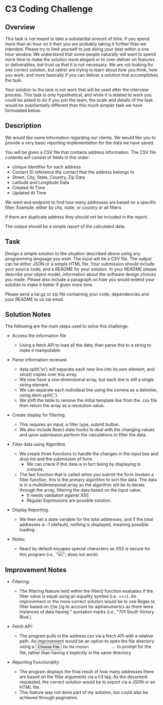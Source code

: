 # C3 Coding Challenge

## Overview

This task is not meant to take a substantial amount of time. If you spend more than an hour on it then you are probably taking it further than we intended. Please try to limit yourself to just doing your best within a one hour window. We understand that some people naturally will want to spend more time to make the solution more elegant or to over-deliver on features or deliverables, but trust us that it is not necessary. We are not looking for one correct solution, but rather are trying to learn about how you think, how you work, and more basically if you can deliver a solution that accomplishes the task.

Your solution to the task is not work that will be used after the interview process. This task is only hypothetical, and while it is related to work you could be asked to do if you join the team, the scale and details of the task would be substantially different than this much simpler task we have formulated below.

## Description

We would like some information regarding our clients. We would like you to provide a very basic reporting implementation for the data we have saved.

You will be given a CSV file that contains address information. The CSV file contents will consist of fields in this order:

* Unique identifier for each address
* Contact ID reference the contact that the address belongs to
* Street, City, State, Country, Zip Data
* Latitude and Longitude Data
* Created At Time
* Updated At Time

We want and endpoint to find how many addresses are based on a specific filter. Example: either by city, state, or country or all filters.

If there are duplicate address they should not be included in the report.

The output should be a simple report of the calculated data.

## Task

Design a simple solution to the situation described above using any programming language you wish. The input will be a CSV file. The output can be either JSON or a simple HTML file. Your submission should include your source code, and a README for your solution. In your README please describe your object model, information about the software design choices you made. Please also include a paragraph on how you would extend your solution to make it better if given more time.

Please send a tar.gz or zip file containing your code, dependencies and your README to us via email.

## Solution Notes

The following are the main steps used to solve this challenge.

- Access the information file
	- Using a fetch API to load all the data, then parse this to a string to make it maniputable.

- Parse information received.
	- data.split('\n') will separate each new line into its own element, and slice() copies over this array.
	- We now have a one-dimensional array, but each line is still a single string element.
	- We can separate each individual line using the comma as a delimiter, using elem.split(',').
	- We shift the table to remove the initial template line from the .csv file then return the array
	  as a resolution value.

- Create display for filtering.
	- This requires an input, a filter type, submit button.
	- We also include React state hooks to deal with the changing values and upon submission perform
 	  the calculations to filter the data.

- Filter data using Algorithm.
	- We create three functions to handle the changes in the input box and drop list and the submission of
	  form. 
		- We can check if this data is in fact being by displaying to console.
	- The last function that is called when you submit the form invokes a filter function, this is the
	  primary algorithm to sort the data. The data is in a multidimensional array so the algorithm will 
	  be to iterate through the array, filtering the data based on the input value. 
		- It needs validation against XSS
		- Regular Expressions are possible solution.

- Display Reporting.
	- We then set a state variable for the total addresses, and if the total addresses is -1 (default),
	  nothing is displayed, meaning possible loading.

- Notes:
	- React by default escapes special characters so XSS is secure for this program 
	  (i.e., "<img onerror='alert(\"Hacked!\")' src='invalid-image' />"; does not work).
	  
## Improvement Notes

- Filtering:
	- The filtering feature held within the filter() function evaluates if the filter value is equal using an equality symbol (i.e. ===). An improvement
	  or the more correct solution would be to use Regex to filter based on /[\w ]/g to account for alphanumerics as there were instances of 
	  data having " quotation marks (i.e., \"701 South Victory Blvd.).
	 
- Fetch API:
	- The program pulls in the address.csv via a fetch API with a relative path. An improvement would be an option to open the file directory using 
	  a <input type="file" name="file">... to prompt for the file, rather than having it implicitly in the same directory.
	  
- Reporting Functionality:
	- The program displays the final result of how many addresses there are based on the filter arguments via a h3 tag. As the document requested, 
	  the correct solution would be to export via a JSON or an HTML file. 
	- This feature was not done part of my solution, but could also be achieved through pagination.
